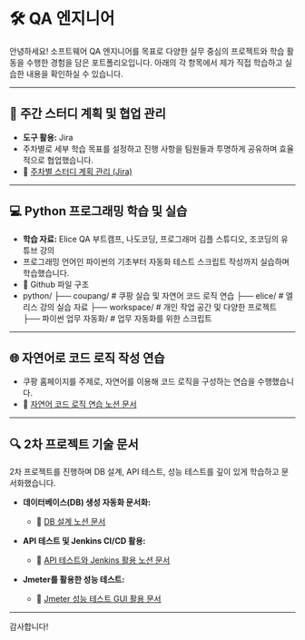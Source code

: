 # 🛠️ QA 엔지니어

안녕하세요! 소프트웨어 QA 엔지니어를 목표로 다양한 실무 중심의 프로젝트와 학습 활동을 수행한 경험을 담은 포트폴리오입니다. 아래의 각 항목에서 제가 직접 학습하고 실습한 내용을 확인하실 수 있습니다.

---

## 📌 주간 스터디 계획 및 협업 관리

* **도구 활용:** Jira
* 주차별로 세부 학습 목표를 설정하고 진행 사항을 팀원들과 투명하게 공유하며 효율적으로 협업했습니다.
* 📖 [주차별 스터디 계획 관리 (Jira)](https://eliceqa.atlassian.net/wiki/x/DIAI)

---

## 💻 Python 프로그래밍 학습 및 실습

* **학습 자료:** Elice QA 부트캠프, 나도코딩, 프로그래머 김플 스튜디오, 조코딩의 유튜브 강의
* 프로그래밍 언어인 파이썬의 기초부터 자동화 테스트 스크립트 작성까지 실습하며 학습했습니다.
* 📁 Github 파일 구조
* python/
├── coupang/                 # 쿠팡 실습 및 자연어 코드 로직 연습
├── elice/                   # 엘리스 강의 실습 자료
├── workspace/               # 개인 작업 공간 및 다양한 프로젝트
├── 파이썬 업무 자동화/         # 업무 자동화를 위한 스크립트

---

## 🌐 자연어로 코드 로직 작성 연습

* 쿠팡 홈페이지를 주제로, 자연어를 이용해 코드 로직을 구성하는 연습을 수행했습니다.
* 📗 [자연어 코드 로직 연습 노션 문서](https://detailed-recorder-6cd.notion.site/1acb03b4e0dd80aaa3a3cc20eef4eef8?pvs=4)

---

## 🔍 2차 프로젝트 기술 문서

2차 프로젝트를 진행하며 DB 설계, API 테스트, 성능 테스트를 깊이 있게 학습하고 문서화했습니다.

* **데이터베이스(DB) 생성 자동화 문서화:**

  * 📘 [DB 설계 노션 문서](https://detailed-recorder-6cd.notion.site/2-DB-1f1b03b4e0dd8062bc4cf9e4ef3c3768?pvs=4)

* **API 테스트 및 Jenkins CI/CD 활용:**

  * 📙 [API 테스트와 Jenkins 활용 노션 문서](https://detailed-recorder-6cd.notion.site/2-api-jenkins-1f0b03b4e0dd80248e16faef81c79567?pvs=4)

* **Jmeter를 활용한 성능 테스트:**

  * 📕 [Jmeter 성능 테스트 GUI 활용 문서](https://detailed-recorder-6cd.notion.site/2-Jmeter-GUI-1f3b03b4e0dd8080a8b6f64dd5bf6d67?pvs=4)

---

감사합니다!
